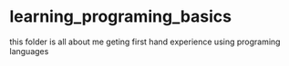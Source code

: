 # learning_programing_basics
this folder is all about me geting first hand experience using programing languages
